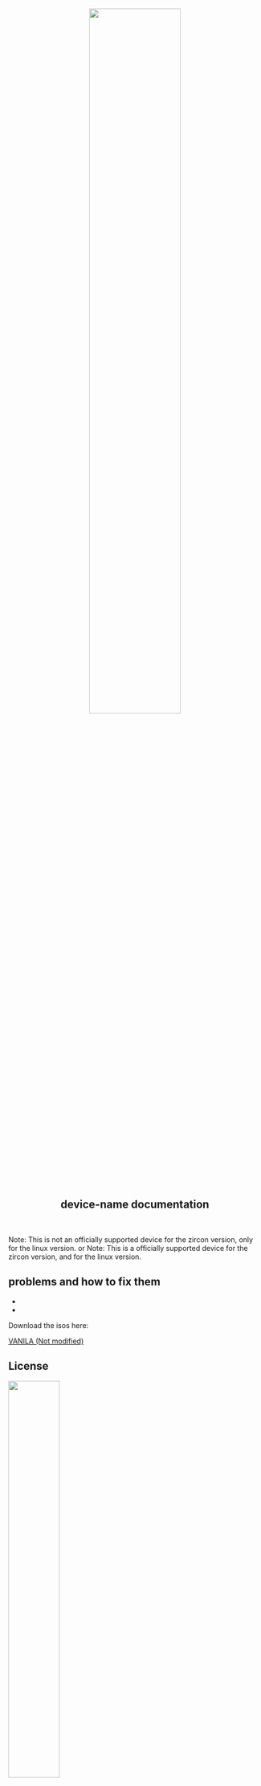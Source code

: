<h3
<h3
<p align="center">
  <img width="60%" src="https://github.com/dahlia-os/documentation/blob/master/assets/images/logo/new/dahliaOS_logo_with_text_black.svg"
</p>
  <br>
  <h2 align="center"><center>device-name documentation </center></h2>
  <br>
</div>

Note: This is not an officially supported device for the zircon version, only for the linux version.
or
Note: This is a officially supported device for the zircon version, and for the linux version.

problems and how to fix them
-
-
-

Download the isos here:

[VANILA (Not modified)](https://github.com/dahlia-os/releases/releases)

## License

<p align="left">
  <img width="45%" src="https://github.com/dahlia-os/documentation/blob/master/assets/images/logo/new/dahliaOS_logo_with_text_black.svg"
</p>

Copyright @ 2019-2020 The dahliaOS Authors contact@dahliaos.io

This project is licensed under the [Apache 2.0 license](https://github.com/dahlia-os/documentation/blob/master/LICENSE)
